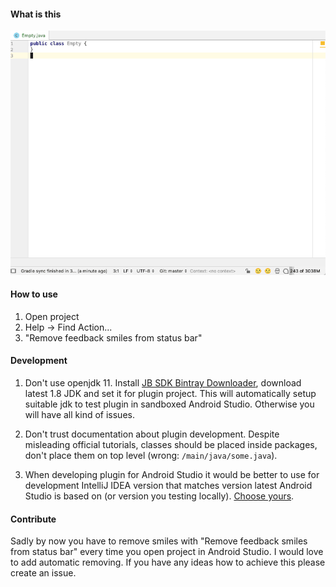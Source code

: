 
#### What is this

![alt text](https://raw.githubusercontent.com/vigilancer/RemoveFeedbackSmilesFromAndroidStudioPlugin/master/images/android-studio-smiles.gif)


#### How to use

1. Open project
2. Help -> Find Action...
3. "Remove feedback smiles from status bar"


#### Development

1. Don't use openjdk 11.
Install [JB SDK Bintray Downloader](https://intellij-support.jetbrains.com/hc/en-us/articles/206544879),
download latest 1.8 JDK and set it for plugin project. This will automatically setup suitable jdk
 to test plugin in sandboxed Android Studio. Otherwise you will have all kind of issues.

2. Don't trust documentation about plugin development. Despite misleading official tutorials,
classes should be placed inside packages, don't place them on top level (wrong: `/main/java/some.java`).

3. When developing plugin for Android Studio it would be better to use for development IntelliJ IDEA version
that matches version latest Android Studio is based on (or version you testing locally).
[Choose yours](https://www.jetbrains.com/intellij-repository/releases).


#### Contribute

Sadly by now you have to remove smiles with "Remove feedback smiles from status bar" every time you open project in Android Studio.
I would love to add automatic removing. If you have any ideas how to achieve this please create an issue.
